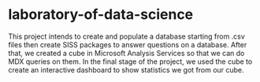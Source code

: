 # laboratory-of-data-science

This project intends to create and populate a database starting from .csv files then create SISS packages to answer questions on a database. After that, we created a cube in Microsoft Analysis Services so that we can do MDX queries on them. In the final stage of the project, we used the cube to create an interactive dashboard to show statistics we got from our cube.
